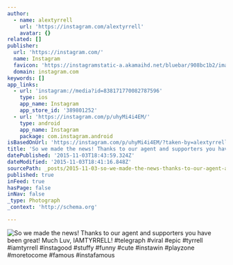 ```yaml
---
author:
  - name: alextyrrell
    url: 'https://instagram.com/alextyrrell'
    avatar: {}
related: []
publisher:
  url: 'https://instagram.com/'
  name: Instagram
  favicon: 'https://instagramstatic-a.akamaihd.net/bluebar/908bc1b2/images/ico/favicon.ico'
  domain: instagram.com
keywords: []
app_links:
  - url: 'instagram://media?id=838171770082787596'
    type: ios
    app_name: Instagram
    app_store_id: '389801252'
  - url: 'https://instagram.com/p/uhyMi4i4EM/'
    type: android
    app_name: Instagram
    package: com.instagram.android
isBasedOnUrl: 'https://instagram.com/p/uhyMi4i4EM/?taken-by=alextyrrell'
title: 'So we made the news! Thanks to our agent and supporters you have been great! Much Luv, IAMTYRRELL! #telegraph #viral #epic #tyrrell #iamtyrrell #instagood #stuffy #funny #cute #instawin #playzone #moretocome #famous #instafamous'
datePublished: '2015-11-03T18:43:59.324Z'
dateModified: '2015-11-03T18:41:16.848Z'
sourcePath: _posts/2015-11-03-so-we-made-the-news-thanks-to-our-agent-and-supporters-you.md
published: true
inFeed: true
hasPage: false
inNav: false
_type: Photograph
_context: 'http://schema.org'

---
```

![So we made the news&excl; Thanks to our agent and supporters you have been great&excl; Much Luv&comma; IAMTYRRELL&excl; &num;telegraph &num;viral &num;epic &num;tyrrell &num;iamtyrrell &num;instagood &num;stuffy &num;funny &num;cute &num;instawin &num;playzone &num;moretocome &num;famous &num;instafamous](https://igcdn-photos-f-a.akamaihd.net/hphotos-ak-xfp1/t51.2885-15/e15/10727792_730441493697589_1030237988_n.jpg)